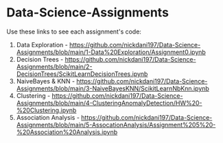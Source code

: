 # Data-Science-Assignments

Use these links to see each assignment's code:
1. Data Exploration - https://github.com/nickdani197/Data-Science-Assignments/blob/main/1-Data%20Exploration/Assignment0.ipynb
2. Decision Trees - https://github.com/nickdani197/Data-Science-Assignments/blob/main/2-DecisionTrees/ScikitLearnDecisionTrees.ipynb
3. NaiveBayes & KNN - https://github.com/nickdani197/Data-Science-Assignments/blob/main/3-NaiveBayesKNN/ScikitLearnNbKnn.ipynb
4. Clustering - https://github.com/nickdani197/Data-Science-Assignments/blob/main/4-ClusteringAnomalyDetection/HW%20-%20Clustering.ipynb
5. Association Analysis - https://github.com/nickdani197/Data-Science-Assignments/blob/main/5-AssocationAnalysis/Assignment%205%20-%20Association%20Analysis.ipynb
